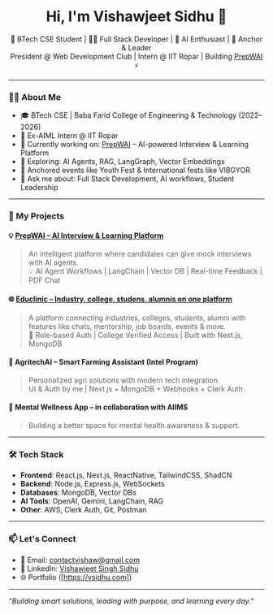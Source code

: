 <h1 align="center">Hi, I'm Vishawjeet Sidhu 👋</h1>

<p align="center">
  🚀 BTech CSE Student | 👨‍💻 Full Stack Developer | 🤖 AI Enthusiast | 🎤 Anchor & Leader<br>
  President @ Web Development Club | Intern @ IIT Ropar | Building <a href="https://prepwai.com" target="_blank">PrepWAI</a> ⚡
</p>

---

### 👨‍💼 About Me

- 🎓 BTech CSE | Baba Farid College of Engineering & Technology (2022–2026)
- 💼 Ex-AIML Intern @ IIT Ropar
- 🌱 Currently working on: [PrepWAI](https://prepwai.com) – AI-powered Interview & Learning Platform
- 🧠 Exploring: AI Agents, RAG, LangGraph, Vector Embeddings
- 🎤 Anchored events like Youth Fest & International fests like VIBGYOR
- 💬 Ask me about: Full Stack Development, AI workflows, Student Leadership

---

### 🚀 My Projects

#### 💡 [PrepWAI – AI Interview & Learning Platform](https://prepwai.com)
> An intelligent platform where candidates can give mock interviews with AI agents.  
> 💡 AI Agent Workflows | LangChain | Vector DB | Real-time Feedback | PDF Chat

#### 🌐 [Educlinic – Industry, college, studens, alumnis on one platform](https://educlinic.org)
> A platform connecting industries, colleges, students, alumni with features like chats, mentorship, job boards, events & more.  
> 🔐 Role-based Auth | College Verified Access | Built with Next.js, MongoDB

#### 🌱 AgritechAI – Smart Farming Assistant (Intel Program)
> Personalized agri solutions with modern tech integration.  
> UI & Auth by me | Next.js + MongoDB + Webhooks + Clerk Auth

#### 🧠 Mental Wellness App – in collaboration with AIIMS
> Building a better space for mental health awareness & support.

---

### 🛠 Tech Stack

- **Frontend**: React.js, Next.js, ReactNative, TailwindCSS, ShadCN
- **Backend**: Node.js, Express.js, WebSockets
- **Databases**: MongoDB, Vector DBs
- **AI Tools**: OpenAI, Gemini, LangChain, RAG
- **Other**: AWS, Clerk Auth, Git, Postman

---

### 📫 Let's Connect

- 📧 Email: contactvishaw@gmail.com  
- 🔗 LinkedIn: [Vishawjeet Singh Sidhu](https://www.linkedin.com/in/vishawjeet-singh-sidhu/](https://www.linkedin.com/in/vishawjeets/))  
- 🌐 Portfolio ([https://vsidhu.com])

---

_“Building smart solutions, leading with purpose, and learning every day.”_
